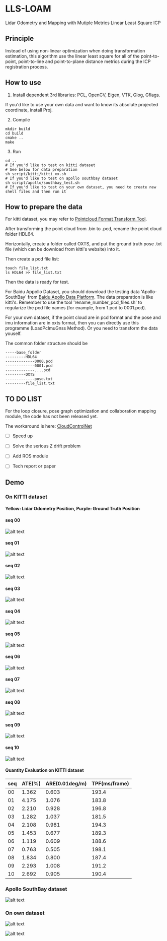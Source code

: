 # LLS-LOAM
Lidar Odometry and Mapping with Mutiple Metrics Linear Least Square ICP

## Principle
Instead of using non-linear optimization when doing transformation estimation, this algorithm use the linear least square for all of the point-to-point, point-to-line and point-to-plane distance metrics during the ICP registration process. 


## How to use

1. Install dependent 3rd libraries: 
PCL, OpenCV, Eigen, VTK, Glog, Gflags.

If you'd like to use your own data and want to know its absolute projected coordinate, install Proj.

2. Compile
```
mkdir build
cd build
cmake ..
make 
```

3. Run
```
cd ..
# If you'd like to test on kitti dataset
# See below for data preparation
sh script/kitti/kitti_xx.sh
# If you'd like to test on apollo southbay dataset
sh script/apollo/southbay_test.sh
# If you'd like to test on your own dataset, you need to create new shell files and then run it
```

## How to prepare the data
For kitti dataset, you may refer to [Pointcloud Format Transform Tool](https://github.com/YuePanEdward/Pointcloud_Format_Transformer).

After transforming the point cloud from .bin to .pcd, rename the point cloud folder HDL64.

Horizontally, create a folder called OXTS, and put the ground truth pose .txt file (which can be download from kitti's website) into it.

Then create a pcd file list:
```
touch file_list.txt
ls HDL64 >> file_list.txt
```

Then the data is ready for test.

For Baidu Appollo Dataset, you should download the testing data 'Apollo-SouthBay' from [Baidu Apollo Data Platform](http://data.apollo.auto/?locale=en-us&lang=en). The data preparation is like kitti's. Remember to use the tool 'rename_number_pcd_files.sh' to regularize the pcd file names (for example, from 1.pcd to 0001.pcd).

For your own dataset, if the point cloud are in pcd format and the pose and imu information are in oxts format, then you can directly use this programme (LoadPcImuGnss Method). Or you need to transform the data youself.

The common folder structure should be
```
-----base_folder
---------HDL64
-------------0000.pcd
-------------0001.pcd
-------------....pcd
---------OXTS
-------------pose.txt
---------file_list.txt
```

## TO DO LIST

For the loop closure, pose graph optimization and collaboration mapping module, the code has not been released yet.

The workaround is here: [CloudControlNet](https://github.com/YuePanEdward/CloudControlNet/tree/dev)

- [ ] Speed up

- [ ] Solve the serious Z drift problem

- [ ] Add ROS module

- [ ] Tech report or paper


## Demo

### On KITTI dataset

#### Yellow: Lidar Odometry Position, Purple: Ground Truth Position

#### seq 00
![alt text](assets/kitti_00_pointcloud.png)

#### seq 01
![alt text](assets/kitti_01_pointcloud.png)

#### seq 02
![alt text](assets/kitti_02_pointcloud.png)

#### seq 03
![alt text](assets/kitti_03_pointcloud.png)

#### seq 04
![alt text](assets/kitti_04_pointcloud.png)

#### seq 05
![alt text](assets/kitti_05_pointcloud.png)

#### seq 06
![alt text](assets/kitti_06_pointcloud.png)

#### seq 07
![alt text](assets/kitti_07_pointcloud.png)

#### seq 08
![alt text](assets/kitti_08_pointcloud.png)

#### seq 09
![alt text](assets/kitti_09_pointcloud.png)

#### seq 10
![alt text](assets/kitti_10_pointcloud.png)

#### Quantity Evaluation on KITTI dataset

| seq | ATE(%) | ARE(0.01deg/m) | TPF(ms/frame) |
|-----|-----|-----|-----|
| 00  | 1.362     | 0.603    | 193.4    |
| 01  | 4.175     | 1.076    | 183.8    |
| 02  | 2.210     | 0.928    | 196.8    |
| 03  | 1.282     | 1.037    | 181.5    |
| 04  | 2.108     | 0.981    | 194.3    |
| 05  | 1.453     | 0.677    | 189.3    |
| 06  | 1.119     | 0.609    | 188.6    |
| 07  | 0.763     | 0.505    | 198.1    |
| 08  | 1.834     | 0.800    | 187.4    |
| 09  | 2.293     | 1.008    | 191.2    |
| 10  | 2.692     | 0.905    | 190.4    |

### Apollo SouthBay dataset

![alt text](assets/southbay_test_1.png)

### On own dataset

![alt text](assets/demo_own_dataset_1.png)

![alt text](assets/demo_own_dataset_highway.png)
